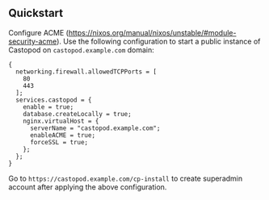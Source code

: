 ## Quickstart

Configure ACME (https://nixos.org/manual/nixos/unstable/#module-security-acme). Use the following configuration to start a public instance of Castopod on `castopod.example.com` domain:

```programlisting
{
  networking.firewall.allowedTCPPorts = [
    80
    443
  ];
  services.castopod = {
    enable = true;
    database.createLocally = true;
    nginx.virtualHost = {
      serverName = "castopod.example.com";
      enableACME = true;
      forceSSL = true;
    };
  };
}
```

Go to `https://castopod.example.com/cp-install` to create superadmin account after applying the above configuration.
